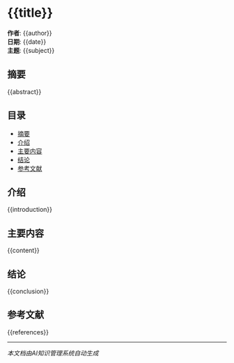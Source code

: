 # {{title}}

**作者**: {{author}}  
**日期**: {{date}}  
**主题**: {{subject}}

## 摘要

{{abstract}}

## 目录

- [摘要](#摘要)
- [介绍](#介绍)
- [主要内容](#主要内容)
- [结论](#结论)
- [参考文献](#参考文献)

## 介绍

{{introduction}}

## 主要内容

{{content}}

## 结论

{{conclusion}}

## 参考文献

{{references}}

---

*本文档由AI知识管理系统自动生成*
